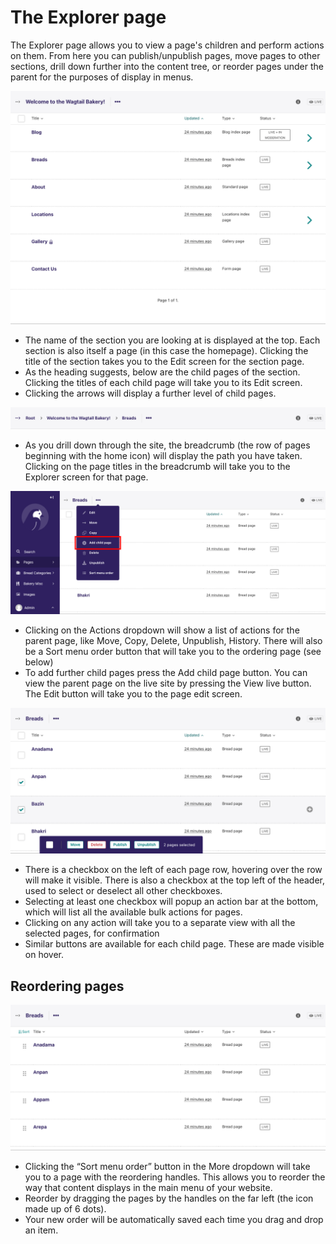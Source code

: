 # The Explorer page

The Explorer page allows you to view a page's children and perform actions on them. From here you can publish/unpublish pages, move pages to other sections, drill down further into the content tree, or reorder pages under the parent for the purposes of display in menus.

![Listing of pages, with heading at the top and icon buttons. Underneath is a header row with a checkbox and column names, and then rows for different pages](../../_static/images/screen05_explorer_page.png)

-   The name of the section you are looking at is displayed at the top. Each section is also itself a page (in this case the homepage). Clicking the title of the section takes you to the Edit screen for the section page.
-   As the heading suggests, below are the child pages of the section. Clicking the titles of each child page will take you to its Edit screen.
-   Clicking the arrows will display a further level of child pages.

![Close-up of the page’s breadcrumb, with icon buttons next to it. The breadcrumb reads: "Root > Welcome to the Wagtail bakery! > Breads"](../../_static/images/screen07_explorer_page_breadcrumb.png)

-   As you drill down through the site, the breadcrumb (the row of pages beginning with the home icon) will display the path you have taken. Clicking on the page titles in the breadcrumb will take you to the Explorer screen for that page.

![Screenshot of the Breads page listing, with expanded "three dots" Actions menu in the header, showing 7 different page actions. One, "Add child page", is highlighted in red](../../_static/images/screen09.1_page_more_dropdown.png)

-   Clicking on the Actions dropdown will show a list of actions for the parent page, like Move, Copy, Delete, Unpublish, History. There will also be a Sort menu order button that will take you to the ordering page (see below)
-   To add further child pages press the Add child page button. You can view the parent page on the live site by pressing the View live button. The Edit button will take you to the page edit screen.

![The page listing, with checkboxes in the first column, two of which are checked. At the bottom is an actions menu with different buttons and a "2 pages selected" label](../../_static/images/screen09.2_bulk_action_checkboxes.png)

-   There is a checkbox on the left of each page row, hovering over the row will make it visible. There is also a checkbox at the top left of the header, used to select or deselect all other checkboxes.
-   Selecting at least one checkbox will popup an action bar at the bottom, which will list all the available bulk actions for pages.
-   Clicking on any action will take you to a separate view with all the selected pages, for confirmation
-   Similar buttons are available for each child page. These are made visible on hover.

## Reordering pages

![The page listing, with a "grip" control in the first column for each row, preceded by a "Sort" column label](../../_static/images/screen08.5_reorder_page_handles.png)

-   Clicking the “Sort menu order” button in the More dropdown will take you to a page with the reordering handles. This allows you to reorder the way that content displays in the main menu of your website.
-   Reorder by dragging the pages by the handles on the far left (the icon made up of 6 dots).
-   Your new order will be automatically saved each time you drag and drop an item.

